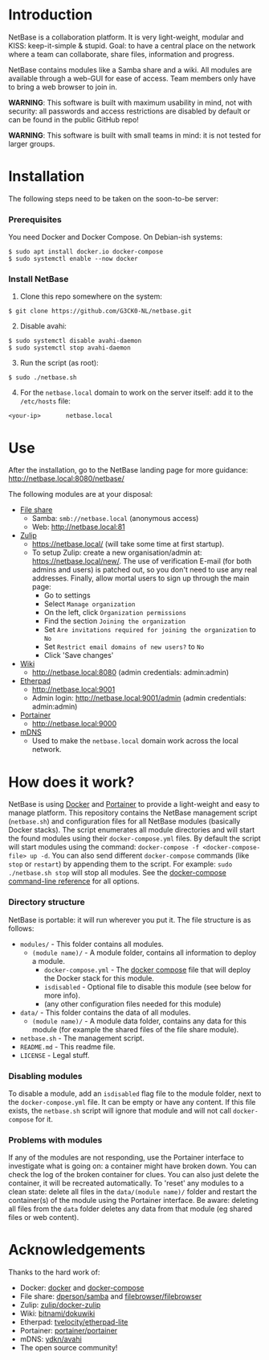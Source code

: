 # Introduction
NetBase is a collaboration platform. It is very light-weight, modular and KISS: keep-it-simple & stupid.
Goal: to have a central place on the network where a team can collaborate, share files, information and progress.

NetBase contains modules like a Samba share and a wiki. All modules are available through a web-GUI for ease of access.
Team members only have to bring a web browser to join in.

**WARNING**: This software is built with maximum usability in mind, not with security: all passwords and access restrictions are disabled by default or can be found in the public GitHub repo!

**WARNING**: This software is built with small teams in mind: it is not tested for larger groups.


# Installation
The following steps need to be taken on the soon-to-be server:

### Prerequisites
You need Docker and Docker Compose. On Debian-ish systems:
```
$ sudo apt install docker.io docker-compose
$ sudo systemctl enable --now docker
```

### Install NetBase
1. Clone this repo somewhere on the system:
```
$ git clone https://github.com/G3CK0-NL/netbase.git
```
2. Disable avahi:
```
$ sudo systemctl disable avahi-daemon
$ sudo systemctl stop avahi-daemon
```
3. Run the script (as root):
```
$ sudo ./netbase.sh
```
4. For the `netbase.local` domain to work on the server itself: add it to the `/etc/hosts` file:
```
<your-ip>       netbase.local
```


# Use
After the installation, go to the NetBase landing page for more guidance:  
http://netbase.local:8080/netbase/

The following modules are at your disposal:

* [File share](https://en.wikipedia.org/wiki/Samba_(software))
  * Samba: `smb://netbase.local` (anonymous access)
  * Web: http://netbase.local:81
* [Zulip](https://zulip.com/)
  * https://netbase.local/ (will take some time at first startup).
  * To setup Zulip: create a new organisation/admin at: https://netbase.local/new/.
    The use of verification E-mail (for both admins and users) is patched out, so you don't need to use any real addresses.
    Finally, allow mortal users to sign up through the main page:
    * Go to settings
    * Select `Manage organization`
    * On the left, click `Organization permissions`
    * Find the section `Joining the organization`
    * Set `Are invitations required for joining the organization` to `No`
    * Set `Restrict email domains of new users?` to `No`
    * Click 'Save changes'
* [Wiki](https://www.dokuwiki.org/)
  * http://netbase.local:8080 (admin credentials: admin:admin)
* [Etherpad](https://etherpad.org/)
  * http://netbase.local:9001
  * Admin login: http://netbase.local:9001/admin (admin credentials: admin:admin)
* [Portainer](https://www.portainer.io/)
  * http://netbase.local:9000
* [mDNS](https://en.wikipedia.org/wiki/Zero-configuration_networking#DNS-based_service_discovery)
  * Used to make the `netbase.local` domain work across the local network.

# How does it work?
NetBase is using [Docker](https://www.docker.com) and [Portainer](https://portainer.io/) to provide a light-weight and easy to manage platform.
This repository contains the NetBase management script (`netbase.sh`) and configuration files for all NetBase modules (basically Docker stacks).
The script enumerates all module directories and will start the found modules using their `docker-compose.yml` files.
By default the script will start modules using the command: `docker-compose -f <docker-compose-file> up -d`.
You can also send different `docker-compose` commands (like `stop` or `restart`) by appending them to the script.
For example: `sudo ./netbase.sh stop` will stop all modules. See the [docker-compose command-line reference](https://docs.docker.com/compose/reference/) for all options.

### Directory structure
NetBase is portable: it will run wherever you put it. The file structure is as follows:
* `modules/` - This folder contains all modules.
  * `(module name)/` - A module folder, contains all information to deploy a module.
    * `docker-compose.yml` - The [docker compose](https://docs.docker.com/compose) file that will deploy the Docker stack for this module.
    * `isdisabled` - Optional file to disable this module (see below for more info).
    * (any other configuration files needed for this module)
* `data/` - This folder contains the data of all modules.
  * `(module name)/` - A module data folder, contains any data for this module (for example the shared files of the file share module).
* `netbase.sh` - The management script.
* `README.md` - This readme file.
* `LICENSE` - Legal stuff.

### Disabling modules
To disable a module, add an `isdisabled` flag file to the module folder, next to the `docker-compose.yml` file. It can be empty or have any content.
If this file exists, the `netbase.sh` script will ignore that module and will not call `docker-compose` for it.

### Problems with modules
If any of the modules are not responding, use the Portainer interface to investigate what is going on: a container might have broken down. You can check the log of the broken container for clues. You can also just delete the container, it will be recreated automatically.
To 'reset' any modules to a clean state: delete all files in the `data/(module name)/` folder and restart the container(s) of the module using the Portainer interface. Be aware: deleting all files from the `data` folder deletes any data from that module (eg shared files or web content).


# Acknowledgements
Thanks to the hard work of:
* Docker: [docker](https://www.docker.com) and [docker-compose](https://docs.docker.com/compose)
* File share: [dperson/samba](https://hub.docker.com/r/dperson/samba) and [filebrowser/filebrowser](https://hub.docker.com/r/filebrowser/filebrowser)
* Zulip: [zulip/docker-zulip](https://hub.docker.com/r/zulip/docker-zulip)
* Wiki: [bitnami/dokuwiki](https://hub.docker.com/r/bitnami/dokuwiki)
* Etherpad: [tvelocity/etherpad-lite](https://hub.docker.com/r/tvelocity/etherpad-lite)
* Portainer: [portainer/portainer](https://hub.docker.com/r/portainer/portainer)
* mDNS: [ydkn/avahi](https://hub.docker.com/r/ydkn/avahi)
* The open source community!